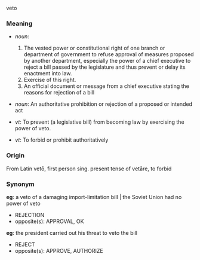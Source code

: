 veto
### Meaning
+ _noun_:
   1. The vested power or constitutional right of one branch or department of government to refuse approval of measures proposed by another department, especially the power of a chief executive to reject a bill passed by the legislature and thus prevent or delay its enactment into law.
   2. Exercise of this right.
   3. An official document or message from a chief executive stating the reasons for rejection of a bill
+ _noun_: An authoritative prohibition or rejection of a proposed or intended act

+ _vt_: To prevent (a legislative bill) from becoming law by exercising the power of veto.
+ _vt_: To forbid or prohibit authoritatively

### Origin

From Latin vetō, first person sing. present tense of vetāre, to forbid

### Synonym

__eg__: a veto of a damaging import-limitation bill | the Soviet Union had no power of veto

+ REJECTION
+ opposite(s): APPROVAL, OK

__eg__: the president carried out his threat to veto the bill

+ REJECT
+ opposite(s): APPROVE, AUTHORIZE


